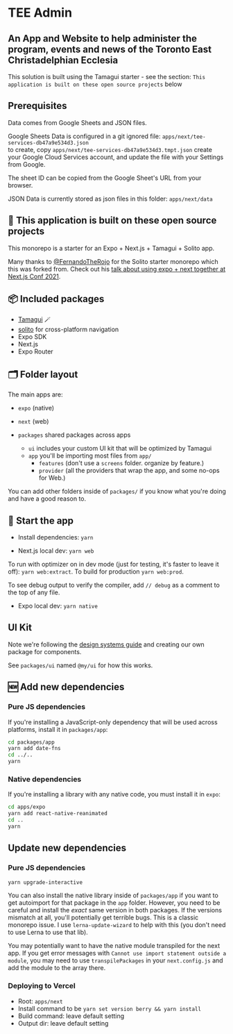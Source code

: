 # TEE Admin

## An App and Website to help administer the program, events and news of the Toronto East Christadelphian Ecclesia

This solution is built using the Tamagui starter - see the
section: `This application is built on these open source projects` below

## Prerequisites

Data comes from Google Sheets and JSON files.

Google Sheets Data is configured in a git ignored file:
`apps/next/tee-services-db47a9e534d3.json`   
to create, copy `apps/next/tee-services-db47a9e534d3.tmpt.json`
create your Google Cloud Services account, and update the file with your Settings from Google.

The sheet ID can be copied from the Google Sheet's URL from your browser.

JSON Data is currently stored as json files in this folder:
`apps/next/data`

## 🔦 This application is built on these open source projects

This monorepo is a starter for an Expo + Next.js + Tamagui + Solito app.

Many thanks to [@FernandoTheRojo](https://twitter.com/fernandotherojo) for the Solito starter monorepo which this was
forked from. Check out
his [talk about using expo + next together at Next.js Conf 2021](https://www.youtube.com/watch?v=0lnbdRweJtA).

## 📦 Included packages

- [Tamagui](https://tamagui.dev) 🪄
- [solito](https://solito.dev) for cross-platform navigation
- Expo SDK
- Next.js
- Expo Router

## 🗂 Folder layout

The main apps are:

- `expo` (native)
- `next` (web)

- `packages` shared packages across apps
    - `ui` includes your custom UI kit that will be optimized by Tamagui
    - `app` you'll be importing most files from `app/`
        - `features` (don't use a `screens` folder. organize by feature.)
        - `provider` (all the providers that wrap the app, and some no-ops for Web.)

You can add other folders inside of `packages/` if you know what you're doing and have a good reason to.

## 🏁 Start the app

- Install dependencies: `yarn`

- Next.js local dev: `yarn web`

To run with optimizer on in dev mode (just for testing, it's faster to leave it off): `yarn web:extract`. To build for
production `yarn web:prod`.

To see debug output to verify the compiler, add `// debug` as a comment to the top of any file.

- Expo local dev: `yarn native`

## UI Kit

Note we're following the [design systems guide](https://tamagui.dev/docs/guides/design-systems) and creating our own
package for components.

See `packages/ui` named `@my/ui` for how this works.

## 🆕 Add new dependencies

### Pure JS dependencies

If you're installing a JavaScript-only dependency that will be used across platforms, install it in `packages/app`:

```sh
cd packages/app
yarn add date-fns
cd ../..
yarn
```

### Native dependencies

If you're installing a library with any native code, you must install it in `expo`:

```sh
cd apps/expo
yarn add react-native-reanimated
cd ..
yarn
```

## Update new dependencies

### Pure JS dependencies

```sh
yarn upgrade-interactive
```

You can also install the native library inside of `packages/app` if you want to get autoimport for that package in
the `app` folder. However, you need to be careful and install the _exact_ same version in both packages. If the versions
mismatch at all, you'll potentially get terrible bugs. This is a classic monorepo issue. I use `lerna-update-wizard` to
help with this (you don't need to use Lerna to use that lib).

You may potentially want to have the native module transpiled for the next app. If you get error messages
with `Cannot use import statement outside a module`, you may need to use `transpilePackages` in your `next.config.js`
and add the module to the array there.

### Deploying to Vercel

- Root: `apps/next`
- Install command to be `yarn set version berry && yarn install`
- Build command: leave default setting
- Output dir: leave default setting
